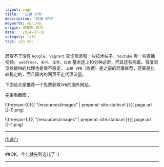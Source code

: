 ```yaml
---
layout: page
title:  "云梯 VPN"
description: "云梯 VPN"
keywords: vpn,mac
origin: 张嘉杰.原创
date:   2014-07-18
category: life
tags: vpn mac
---
```

忍受不了没有 `Google`、`Vagrant` 查询信息和一些技术帖子，`Youtube` 看一些直播视频。
`webfreer`、`天行`、`无界`、`红杏` 基本连上10分钟必断，而且还有病毒。百度浏览器提供的代理也是很不稳定。
`云梯 VPN`（收费）是之前的同事推荐，还算是比较稳定的，而且国内的网页不走代理流量。
<!--more-->  

下面给大家推荐一个免费获取`VPN`的国外网站。  

先来看截图：

![freevpn-0]({{ "/resources/images" | prepend: site.staticurl }}{{ page.url }}-0.png)  

![freevpn-1]({{ "/resources/images" | prepend: site.staticurl }}{{ page.url }}-1.png)  

-----------------------

<a class="btn btn-primary btn-sm" href="http://www.freevpn.cc/" target="_blank">传送门</a> 

-----------------------

##OK，今儿就先到这儿了 :)

-----------------------
